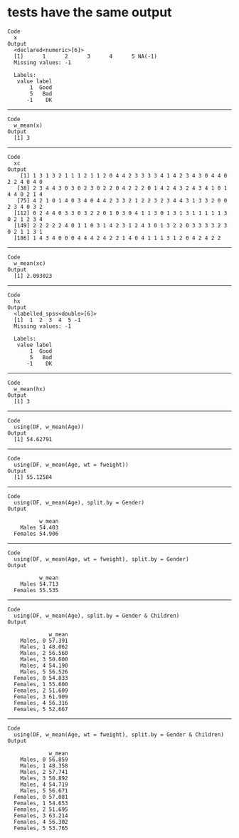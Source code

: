 # tests have the same output

    Code
      x
    Output
      <declared<numeric>[6]>
      [1]      1      2      3      4      5 NA(-1)
      Missing values: -1
      
      Labels:
       value label
           1  Good
           5   Bad
          -1    DK

---

    Code
      w_mean(x)
    Output
      [1] 3

---

    Code
      xc
    Output
        [1] 1 3 1 3 2 1 1 1 2 1 1 2 0 4 4 2 3 3 3 3 4 1 4 2 3 4 3 0 4 4 0 2 2 4 0 4 0
       [38] 2 3 4 4 3 0 3 0 2 3 0 2 2 0 4 2 2 2 0 1 4 2 4 3 2 4 3 4 1 0 1 4 4 0 2 1 4
       [75] 4 2 1 0 1 4 0 3 4 0 4 4 2 3 3 2 1 2 2 3 2 3 4 4 3 1 3 3 2 0 0 2 3 4 0 3 2
      [112] 0 2 4 4 0 3 3 0 3 2 2 0 1 0 3 0 4 1 1 3 0 1 3 1 3 1 1 1 1 1 3 0 2 1 2 3 4
      [149] 2 2 2 2 2 4 0 1 1 0 3 1 4 2 3 1 2 4 3 0 1 3 2 2 0 3 3 3 3 2 3 0 2 1 1 3 1
      [186] 1 4 3 4 0 0 0 4 4 4 2 4 2 2 1 4 0 4 1 1 1 3 1 2 0 4 2 4 2 2

---

    Code
      w_mean(xc)
    Output
      [1] 2.093023

---

    Code
      hx
    Output
      <labelled_spss<double>[6]>
      [1]  1  2  3  4  5 -1
      Missing values: -1
      
      Labels:
       value label
           1  Good
           5   Bad
          -1    DK

---

    Code
      w_mean(hx)
    Output
      [1] 3

---

    Code
      using(DF, w_mean(Age))
    Output
      [1] 54.62791

---

    Code
      using(DF, w_mean(Age, wt = fweight))
    Output
      [1] 55.12584

---

    Code
      using(DF, w_mean(Age), split.by = Gender)
    Output
      
              w_mean
        Males 54.403
      Females 54.906
      

---

    Code
      using(DF, w_mean(Age, wt = fweight), split.by = Gender)
    Output
      
              w_mean
        Males 54.713
      Females 55.535
      

---

    Code
      using(DF, w_mean(Age), split.by = Gender & Children)
    Output
      
                 w_mean
        Males, 0 57.391
        Males, 1 48.062
        Males, 2 56.560
        Males, 3 50.600
        Males, 4 54.190
        Males, 5 56.526
      Females, 0 54.833
      Females, 1 55.600
      Females, 2 51.609
      Females, 3 61.909
      Females, 4 56.316
      Females, 5 52.667
      

---

    Code
      using(DF, w_mean(Age, wt = fweight), split.by = Gender & Children)
    Output
      
                 w_mean
        Males, 0 56.859
        Males, 1 48.358
        Males, 2 57.741
        Males, 3 50.892
        Males, 4 54.719
        Males, 5 56.671
      Females, 0 57.081
      Females, 1 54.653
      Females, 2 51.695
      Females, 3 63.214
      Females, 4 56.302
      Females, 5 53.765
      

